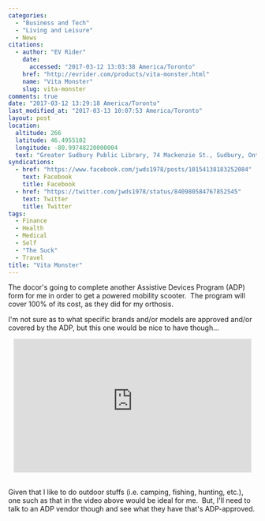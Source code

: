 ```yaml
---
categories:
  - "Business and Tech"
  - "Living and Leisure"
  - News
citations:
  - author: "EV Rider"
    date:
      accessed: "2017-03-12 13:03:38 America/Toronto"
    href: "http://evrider.com/products/vita-monster.html"
    name: "Vita Monster"
    slug: vita-monster
comments: true
date: "2017-03-12 13:29:18 America/Toronto"
last_modified_at: "2017-03-13 10:07:53 America/Toronto"
layout: post
location:
  altitude: 266
  latitude: 46.4955102
  longitude: -80.99748220000004
  text: "Greater Sudbury Public Library, 74 Mackenzie St., Sudbury, Ontario, P3C 4X8, Canada"
syndications:
  - href: "https://www.facebook.com/jwds1978/posts/10154138183252084"
    text: Facebook
    title: Facebook
  - href: "https://twitter.com/jwds1978/status/840980584767852545"
    text: Twitter
    title: Twitter
tags:
  - Finance
  - Health
  - Medical
  - Self
  - "The Suck"
  - Travel
title: "Vita Monster"
---
```


The docor's going to complete another Assistive Devices Program (ADP) form for me in order to get a powered mobility scooter.&nbsp; The program will cover
100% of its cost, as they did for my orthosis.

I'm not sure as to what specific brands and/or models are approved and/or covered by the ADP, but this one would be nice to have though&hellip;

<iframe allowfullscreen height="271" src="https://www.youtube-nocookie.com/embed/fJ9-axht5Z8?rel=0" style="border: none; display: block; margin-left: auto; margin-right: auto;" width="482"></iframe>

&nbsp;<br />
Given that I like to do outdoor stuffs (i.e. camping, fishing, hunting, etc.), one such as that in the video above would be ideal for me.&nbsp; But, I'll need
to talk to an ADP vendor though and see what they have that's ADP-approved.
